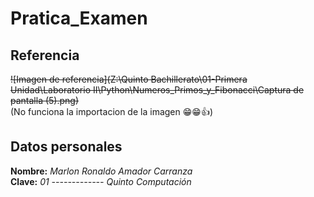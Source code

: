 # Pratica_Examen
## Referencia
~~![Imagen de referencia](Z:\Quinto Bachillerato\01-Primera Unidad\Laboratorio II\Python\Numeros_Primos_y_Fibonacci\Captura de pantalla (5).png)~~ <br>
(No funciona la importacion de la imagen 😁😁👍)
## Datos personales
**Nombre:** _Marlon Ronaldo Amador Carranza_ <br>
**Clave:** _01 ------------- Quinto Computación_ <br>
